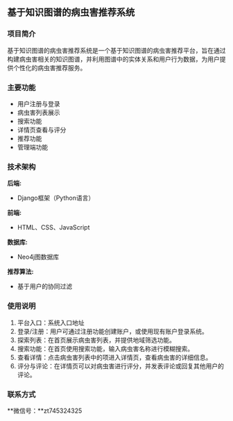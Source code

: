 ## 基于知识图谱的病虫害推荐系统

### 项目简介

基于知识图谱的病虫害推荐系统是一个基于知识图谱的病虫害推荐平台，旨在通过构建病虫害相关的知识图谱，并利用图谱中的实体关系和用户行为数据，为用户提供个性化的病虫害推荐服务。

### 主要功能

- 用户注册与登录
- 病虫害列表展示
- 搜索功能
- 详情页查看与评分
- 推荐功能
- 管理端功能


### 技术架构

**后端:**
- Django框架（Python语言）

**前端:**
- HTML、CSS、JavaScript

**数据库:**
- Neo4j图数据库

**推荐算法:**
- 基于用户的协同过滤


### 使用说明

1. 平台入口：系统入口地址
2. 登录/注册：用户可通过注册功能创建账户，或使用现有账户登录系统。
3. 探索列表：在首页展示病虫害列表，并提供地域筛选功能。
4. 搜索功能：在首页使用搜索功能，输入病虫害名称进行模糊搜索。
5. 查看详情：点击病虫害列表中的项进入详情页，查看病虫害的详细信息。
6. 评分与评论：在详情页可以对病虫害进行评分，并发表评论或回复其他用户的评论。

### 联系方式

**微信号：**zt745324325